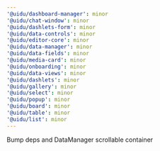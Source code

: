 ```yaml
---
'@uidu/dashboard-manager': minor
'@uidu/chat-window': minor
'@uidu/dashlets-form': minor
'@uidu/data-controls': minor
'@uidu/editor-core': minor
'@uidu/data-manager': minor
'@uidu/data-fields': minor
'@uidu/media-card': minor
'@uidu/onboarding': minor
'@uidu/data-views': minor
'@uidu/dashlets': minor
'@uidu/gallery': minor
'@uidu/select': minor
'@uidu/popup': minor
'@uidu/board': minor
'@uidu/table': minor
'@uidu/list': minor
---
```


Bump deps and DataManager scrollable container
